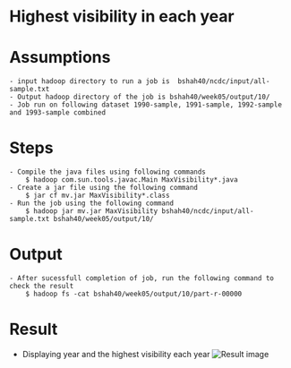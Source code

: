 # Highest visibility in each year

# Assumptions
    - input hadoop directory to run a job is  bshah40/ncdc/input/all-sample.txt
    - Output hadoop directory of the job is bshah40/week05/output/10/
    - Job run on following dataset 1990-sample, 1991-sample, 1992-sample and 1993-sample combined
    
# Steps
    - Compile the java files using following commands
        $ hadoop com.sun.tools.javac.Main MaxVisibility*.java
    - Create a jar file using the following command
        $ jar cf mv.jar MaxVisibility*.class
    - Run the job using the following command
        $ hadoop jar mv.jar MaxVisibility bshah40/ncdc/input/all-sample.txt bshah40/week05/output/10/

# Output
    - After sucessfull completion of job, run the following command to check the result
        $ hadoop fs -cat bshah40/week05/output/10/part-r-00000
        
# Result
- Displaying year and the highest visibility each year
![Result image](https://github.com/illinoistech-itm/bshah40/blob/master/ITMD-521/Week-05/item-one/1.png)
